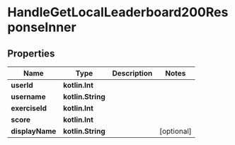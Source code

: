 
# HandleGetLocalLeaderboard200ResponseInner

## Properties
| Name | Type | Description | Notes |
| ------------ | ------------- | ------------- | ------------- |
| **userId** | **kotlin.Int** |  |  |
| **username** | **kotlin.String** |  |  |
| **exerciseId** | **kotlin.Int** |  |  |
| **score** | **kotlin.Int** |  |  |
| **displayName** | **kotlin.String** |  |  [optional] |



